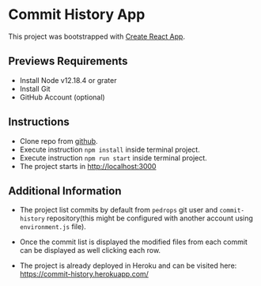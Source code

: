 # Commit History App

This project was bootstrapped with [Create React App](https://github.com/facebook/create-react-app).

## Previews Requirements

- Install Node v12.18.4 or grater
- Install Git
- GitHub Account (optional)

## Instructions

- Clone repo from [github](https://github.com/pedrops/commit-history).
- Execute instruction `npm install` inside terminal project.
- Execute instruction `npm run start` inside terminal project.
- The project starts in [http://localhost:3000](http://localhost:3000)

## Additional Information

- The project list commits by default from `pedrops` git user and `commit-history` repository(this might be configured with another account using `environment.js` file).

- Once the commit list is displayed the modified files from each commit can be displayed as well clicking each row.

- The project is already deployed in Heroku and can be visited here: https://commit-history.herokuapp.com/
